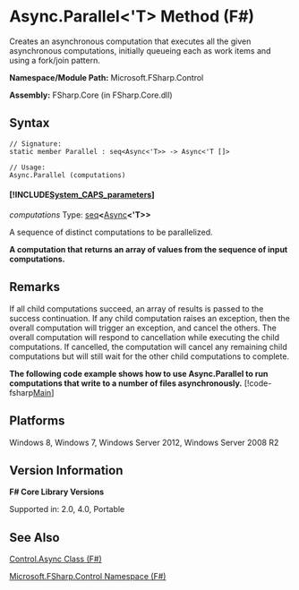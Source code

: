 # Async.Parallel<'T> Method (F#)

Creates an asynchronous computation that executes all the given asynchronous computations, initially queueing each as work items and using a fork/join pattern.

**Namespace/Module Path:** Microsoft.FSharp.Control

**Assembly:** FSharp.Core (in FSharp.Core.dll)


## Syntax

```
// Signature:
static member Parallel : seq<Async<'T>> -> Async<'T []>

// Usage:
Async.Parallel (computations)
```

#### [!INCLUDE[System_CAPS_parameters](//System/Token/System_CAPS_parameters_md.md)]
*computations*
Type: [seq](http://msdn.microsoft.com/en-us/library/2f0c87c6-8a0d-4d33-92a6-10d1d037ce75)**&lt;**[Async](http://msdn.microsoft.com/en-us/library/e0b28ea2-dea5-4021-b2b9-d7d4761babde)**&lt;'T&gt;&gt;**


A sequence of distinct computations to be parallelized.



**A computation that returns an array of values from the sequence of input computations.**
## Remarks
If all child computations succeed, an array of results is passed to the success continuation. If any child computation raises an exception, then the overall computation will trigger an exception, and cancel the others. The overall computation will respond to cancellation while executing the child computations. If cancelled, the computation will cancel any remaining child computations but will still wait for the other child computations to complete.

**The following code example shows how to use Async.Parallel to run computations that write to a number of files asynchronously.**
[!code-fsharp[Main](snippets/fsasyncapis/snippet32.fs)]
## Platforms
Windows 8, Windows 7, Windows Server 2012, Windows Server 2008 R2


## Version Information
**F# Core Library Versions**

Supported in: 2.0, 4.0, Portable




## See Also
[Control.Async Class &#40;F&#35;&#41;](Control.Async+Class+%28FSharp%29.md)

[Microsoft.FSharp.Control Namespace &#40;F&#35;&#41;](Microsoft.FSharp.Control+Namespace+%28FSharp%29.md)

